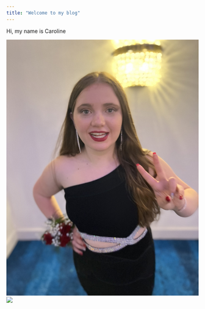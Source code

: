 ```yaml
---
title: "Welcome to my blog"
---
```


Hi, my name is Caroline

<img src= "pic one.jpg">
<img src= "pic tqo.jpg">

